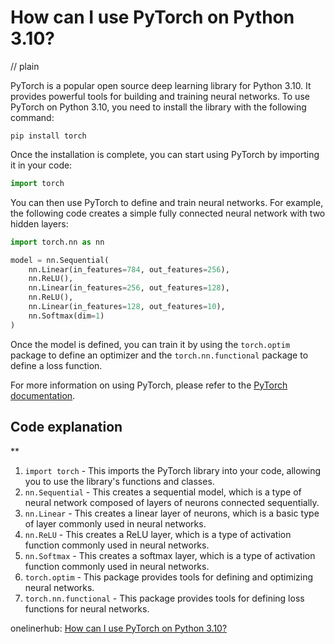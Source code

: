 # How can I use PyTorch on Python 3.10?
// plain

PyTorch is a popular open source deep learning library for Python 3.10. It provides powerful tools for building and training neural networks. To use PyTorch on Python 3.10, you need to install the library with the following command:

```
pip install torch
```

Once the installation is complete, you can start using PyTorch by importing it in your code:

```python
import torch
```

You can then use PyTorch to define and train neural networks. For example, the following code creates a simple fully connected neural network with two hidden layers:

```python
import torch.nn as nn

model = nn.Sequential(
    nn.Linear(in_features=784, out_features=256),
    nn.ReLU(),
    nn.Linear(in_features=256, out_features=128),
    nn.ReLU(),
    nn.Linear(in_features=128, out_features=10),
    nn.Softmax(dim=1)
)
```

Once the model is defined, you can train it by using the `torch.optim` package to define an optimizer and the `torch.nn.functional` package to define a loss function.

For more information on using PyTorch, please refer to the [PyTorch documentation](https://pytorch.org/docs/stable/index.html).

## Code explanation
**

1. `import torch` - This imports the PyTorch library into your code, allowing you to use the library's functions and classes.
2. `nn.Sequential` - This creates a sequential model, which is a type of neural network composed of layers of neurons connected sequentially.
3. `nn.Linear` - This creates a linear layer of neurons, which is a basic type of layer commonly used in neural networks.
4. `nn.ReLU` - This creates a ReLU layer, which is a type of activation function commonly used in neural networks.
5. `nn.Softmax` - This creates a softmax layer, which is a type of activation function commonly used in neural networks.
6. `torch.optim` - This package provides tools for defining and optimizing neural networks.
7. `torch.nn.functional` - This package provides tools for defining loss functions for neural networks.

onelinerhub: [How can I use PyTorch on Python 3.10?](https://onelinerhub.com/python-pytorch/how-can-i-use-pytorch-on-python-----)